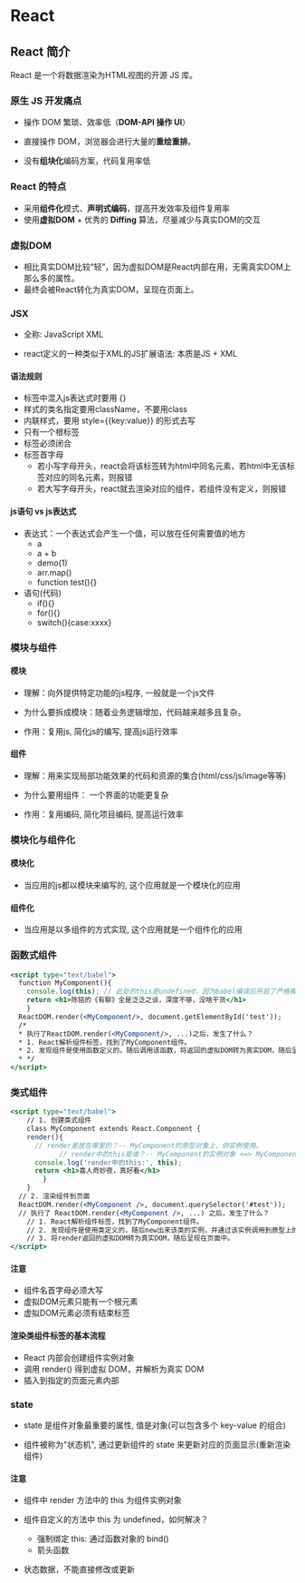 # React

## React 简介

React 是一个将数据渲染为HTML视图的开源 JS 库。

### 原生 JS 开发痛点

* 操作 DOM 繁琐、效率低（**DOM-API 操作 UI**）
* 直接操作 DOM，浏览器会进行大量的**重绘重排**。

* 没有**组块化**编码方案，代码复用率低

### React 的特点

* 采用**组件化**模式、**声明式编码**，提高开发效率及组件复用率
* 使用**虚拟DOM** + 优秀的 **Diffing** 算法，尽量减少与真实DOM的交互

### 虚拟DOM

* 相比真实DOM比较“轻”，因为虚拟DOM是React内部在用，无需真实DOM上那么多的属性。
* 最终会被React转化为真实DOM，呈现在页面上。

### JSX

* 全称:  JavaScript XML

* react定义的一种类似于XML的JS扩展语法: 本质是JS + XML

#### 语法规则

* 标签中混入js表达式时要用 {}
* 样式的类名指定要用className，不要用class
* 内联样式，要用 style={{key:value}} 的形式去写
* 只有一个根标签
* 标签必须闭合
* 标签首字母
  * 若小写字母开头，react会将该标签转为html中同名元素，若html中无该标签对应的同名元素，则报错
  * 若大写字母开头，react就去渲染对应的组件，若组件没有定义，则报错

#### js语句 vs js表达式

* 表达式：一个表达式会产生一个值，可以放在任何需要值的地方
  * a
  * a + b
  * demo(1)
  * arr.map()
  * function test(){}
* 语句(代码)
  * if(){}
  * for(){}
  * switch(){case:xxxx}

### 模块与组件
#### 模块

* 理解：向外提供特定功能的js程序, 一般就是一个js文件

* 为什么要拆成模块：随着业务逻辑增加，代码越来越多且复杂。

* 作用：复用js, 简化js的编写, 提高js运行效率

#### 组件

* 理解：用来实现局部功能效果的代码和资源的集合(html/css/js/image等等)

* 为什么要用组件： 一个界面的功能更复杂

* 作用：复用编码, 简化项目编码, 提高运行效率

### 模块化与组件化


#### 模块化

* 当应用的js都以模块来编写的, 这个应用就是一个模块化的应用

#### 组件化

* 当应用是以多组件的方式实现, 这个应用就是一个组件化的应用

### 函数式组件

```jsx
<script type="text/babel">
  function MyComponent(){
    console.log(this); // 此处的this是undefined，因为babel编译后开启了严格模式
    return <h1>陈铭的《有聊》全是泛泛之谈，深度不够，没啥干货</h1>
	}
  ReactDOM.render(<MyComponent/>, document.getElementById('test'));
  /*
  * 执行了ReactDOM.render(<MyComponent/>, ...)之后，发生了什么？
  * 1. React解析组件标签，找到了MyComponent组件。
  * 2. 发现组件是使用函数定义的，随后调用该函数，将返回的虚拟DOM转为真实DOM，随后呈现在页面中。
  * */
</script>
```

### 类式组件

```jsx
<script type="text/babel">
	// 1. 创建类式组件
	class MyComponent extends React.Component {
    render(){
      // render是放在哪里的？-- MyComponent的原型对象上，供实例使用。
			// render中的this是谁？-- MyComponent的实例对象 <=> MyComponent组件实例对象。
      console.log('render中的this:', this);
      return <h1>喜人奇妙夜，真好看</h1>
		}
	}
  // 2. 渲染组件到页面
  ReactDOM.render(<MyComponent />, document.querySelector('#test'));
  // 执行了 ReactDOM.render(<MyComponent />, ...) 之后，发生了什么？
	// 1. React解析组件标签，找到了MyComponent组件。
	// 2. 发现组件是使用类定义的，随后new出来该类的实例，并通过该实例调用到原型上的render方法。
	// 3. 将render返回的虚拟DOM转为真实DOM，随后呈现在页面中。
</script>
```

#### 注意

* 组件名首字母必须大写
* 虚拟DOM元素只能有一个根元素
* 虚拟DOM元素必须有结束标签

#### 渲染类组件标签的基本流程

* React 内部会创建组件实例对象
* 调用 render() 得到虚拟 DOM，并解析为真实 DOM
* 插入到指定的页面元素内部

### state

* state 是组件对象最重要的属性, 值是对象(可以包含多个 key-value 的组合)

* 组件被称为"状态机", 通过更新组件的 state 来更新对应的页面显示(重新渲染组件)

#### 注意

* 组件中 render 方法中的 this 为组件实例对象

* 组件自定义的方法中 this 为 undefined，如何解决？
  * 强制绑定 this: 通过函数对象的 bind()
  * 箭头函数

* 状态数据，不能直接修改或更新

























